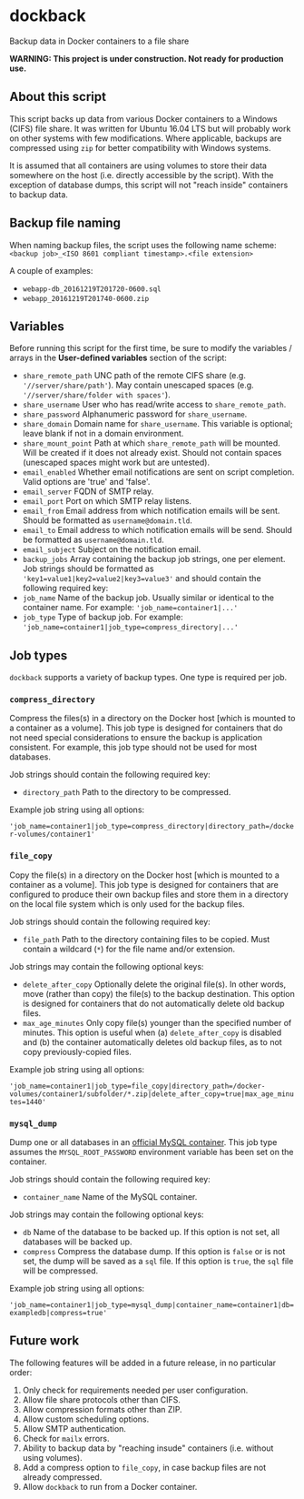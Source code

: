 # dockback

Backup data in Docker containers to a file share

**WARNING: This project is under construction. Not ready for production use.**

## About this script

This script backs up data from various Docker containers to a Windows (CIFS) file share. It was written for Ubuntu 16.04 LTS but will probably work on other systems with few modifications. Where applicable, backups are compressed using `zip` for better compatibility with Windows systems.

It is assumed that all containers are using volumes to store their data somewhere on the host (i.e. directly accessible by the script). With the exception of database dumps, this script will not "reach inside" containers to backup data.

## Backup file naming
When naming backup files, the script uses the following name scheme: `<backup job>_<ISO 8601 compliant timestamp>.<file extension>`

A couple of examples:

* `webapp-db_20161219T201720-0600.sql`
* `webapp_20161219T201740-0600.zip`

## Variables

Before running this script for the first time, be sure to modify the variables / arrays in the **User-defined variables** section of the script:

* `share_remote_path` UNC path of the remote CIFS share (e.g. `'//server/share/path'`). May contain unescaped spaces (e.g. `'//server/share/folder with spaces'`).
* `share_username` User who has read/write access to `share_remote_path`.
* `share_password` Alphanumeric password for `share_username`.
* `share_domain` Domain name for `share_username`. This variable is optional; leave blank if not in a domain environment.
* `share_mount_point` Path at which `share_remote_path` will be mounted. Will be created if it does not already exist. Should not contain spaces (unescaped spaces might work but are untested).
* `email_enabled` Whether email notifications are sent on script completion. Valid options are 'true' and 'false'.
* `email_server` FQDN of SMTP relay.
* `email_port` Port on which SMTP relay listens.
* `email_from` Email address from which notification emails will be sent. Should be formatted as `username@domain.tld`.
* `email_to` Email address to which notification emails will be send. Should be formatted as `username@domain.tld`.
* `email_subject` Subject on the notification email.
* `backup_jobs` Array containing the backup job strings, one per element. Job strings should be formatted as `'key1=value1|key2=value2|key3=value3'` and should contain the following required key:
 * `job_name` Name of the backup job. Usually similar or identical to the container name. For example: `'job_name=container1|...'`
 * `job_type` Type of backup job. For example: `'job_name=container1|job_type=compress_directory|...'`

## Job types

`dockback` supports a variety of backup types. One type is required per job.

### `compress_directory`

Compress the files(s) in a directory on the Docker host [which is mounted to a container as a volume]. This job type is designed for containers that do not need special considerations to ensure the backup is application consistent. For example, this job type should not be used for most databases.

Job strings should contain the following required key:

* `directory_path` Path to the directory to be compressed.

Example job string using all options:

`'job_name=container1|job_type=compress_directory|directory_path=/docker-volumes/container1'`

### `file_copy`

Copy the file(s) in a directory on the Docker host [which is mounted to a container as a volume]. This job type is designed for containers that are configured to produce their own backup files and store them in a directory on the local file system which is only used for the backup files.

Job strings should contain the following required key:

* `file_path` Path to the directory containing files to be copied. Must contain a wildcard (`*`) for the file name and/or extension.

Job strings may contain the following optional keys:

* `delete_after_copy` Optionally delete the original file(s). In other words, move (rather than copy) the file(s) to the backup destination. This option is designed for containers that do not automatically delete old backup files.
* `max_age_minutes` Only copy file(s) younger than the specified number of minutes. This option is useful when (a) `delete_after_copy` is disabled and (b) the container automatically deletes old backup files, as to not copy previously-copied files.

Example job string using all options:

`'job_name=container1|job_type=file_copy|directory_path=/docker-volumes/container1/subfolder/*.zip|delete_after_copy=true|max_age_minutes=1440'`

### `mysql_dump`

Dump one or all databases in an [official MySQL container](https://hub.docker.com/_/mysql/). This job type assumes the `MYSQL_ROOT_PASSWORD` environment variable has been set on the container.

Job strings should contain the following required key:

* `container_name` Name of the MySQL container.

Job strings may contain the following optional keys:

* `db` Name of the database to be backed up. If this option is not set, all databases will be backed up.
* `compress` Compress the database dump. If this option is `false` or is not set, the dump will be saved as a `sql` file. If this option is `true`, the `sql` file will be compressed.

Example job string using all options:

`'job_name=container1|job_type=mysql_dump|container_name=container1|db=exampledb|compress=true'`

## Future work

The following features will be added in a future release, in no particular order:

1. Only check for requirements needed per user configuration.
2. Allow file share protocols other than CIFS.
3. Allow compression formats other than ZIP.
4. Allow custom scheduling options.
5. Allow SMTP authentication.
6. Check for `mailx` errors.
7. Ability to backup data by "reaching insude" containers (i.e. without using volumes).
8. Add a compress option to `file_copy`, in case backup files are not already compressed.
9. Allow `dockback` to run from a Docker container.
